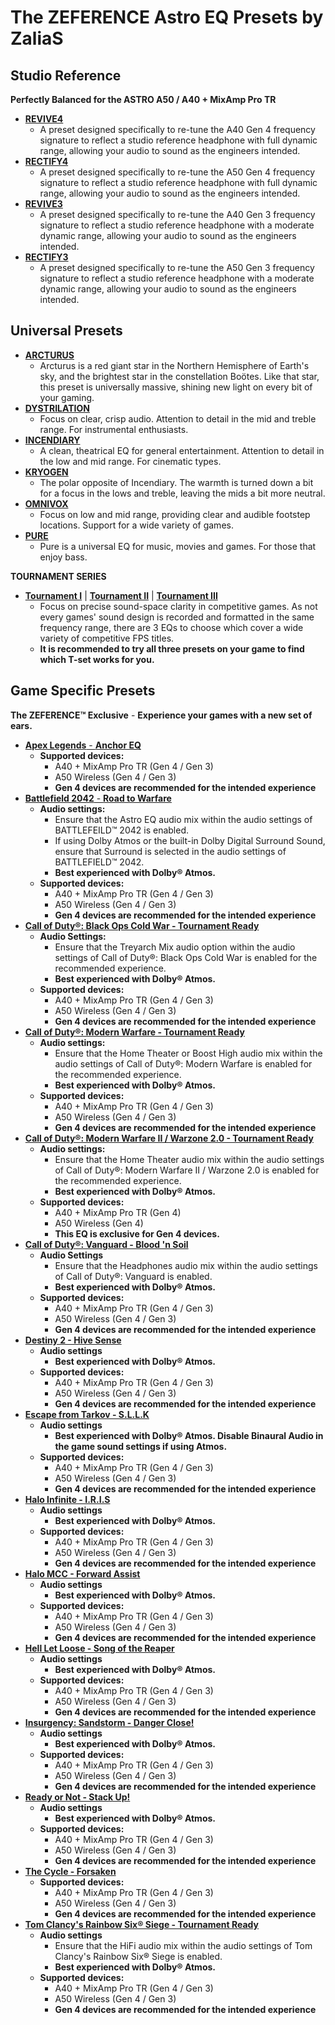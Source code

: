 # The ZEFERENCE Astro EQ Presets by ZaliaS


## Studio Reference
**Perfectly Balanced for the ASTRO A50 / A40 + MixAmp Pro TR**
- [**REVIVE4**](https://drive.google.com/file/d/1Tc-E24Q6zQ2Adnf6Y6job2dPw_GoXfYZ/view?usp=sharing)
  - A preset designed specifically to re-tune the A40 Gen 4 frequency signature to reflect a studio reference headphone with full dynamic range, allowing your audio to sound as the engineers intended.
- [**RECTIFY4**](https://drive.google.com/file/d/1ulw6Neg_6OZMuSKekFWOhEZNZMyNyPmO/view?usp=sharing)
  - A preset designed specifically to re-tune the A50 Gen 4 frequency signature to reflect a studio reference headphone with full dynamic range, allowing your audio to sound as the engineers intended.
- [**REVIVE3**](https://drive.google.com/file/d/1vhS4vAO0sVqxypi4ZfUc8ll0zsqd9cr6/view?usp=sharing)
  - A preset designed specifically to re-tune the A40 Gen 3 frequency signature to reflect a studio reference headphone with a moderate dynamic range, allowing your audio to sound as the engineers intended.
- [**RECTIFY3**](https://drive.google.com/file/d/1COpNeHKh_0j9ocdXshfwegLID5JPwS7O/view?usp=sharing)
  - A preset designed specifically to re-tune the A50 Gen 3 frequency signature to reflect a studio reference headphone with a moderate dynamic range, allowing your audio to sound as the engineers intended.
  
## Universal Presets
- [**ARCTURUS**](https://drive.google.com/file/d/1hIm72YYF-APZE2LhIaBaqzQkObTSUYrI/view?usp=sharing)
  - Arcturus is a red giant star in the Northern Hemisphere of Earth's sky, and the brightest star in the constellation Boötes. Like that star, this preset is universally massive, shining new light on every bit of your gaming.
- [**DYSTRILATION**](https://drive.google.com/file/d/1nJ4Mu5T_d4ot4tEZBfM9yMG8jPIWPtqh/view?usp=sharing)
  - Focus on clear, crisp audio. Attention to detail in the mid and treble range. For instrumental enthusiasts.
- [**INCENDIARY**](https://drive.google.com/file/d/1MdU-Q5fTX2w3AcW6IsFEWAukdSIc1NeT/view?usp=sharing)
  - A clean, theatrical EQ for general entertainment. Attention to detail in the low and mid range. For cinematic types.
- [**KRYOGEN**](https://drive.google.com/file/d/1zEAY3O8ifYwYdw02qcbh5P5m5IzsdPUf/view?usp=sharing)
  - The polar opposite of Incendiary. The warmth is turned down a bit for a focus in the lows and treble, leaving the mids a bit more neutral.
- [**OMNIVOX**](https://drive.google.com/file/d/1tEWcN2Vvoi_C8nbthyWHKQLD-tE4uSUt/view?usp=sharing)
  - Focus on low and mid range, providing clear and audible footstep locations. Support for a wide variety of games.
- [**PURE**](https://drive.google.com/file/d/1m3LFl77TTLS0je5NF5PJNGAlwUcqvwZT/view?usp=sharing)
  - Pure is a universal EQ for music, movies and games. For those that enjoy bass.
  
**TOURNAMENT SERIES**
- [**Tournament I**](https://drive.google.com/file/d/15eS4XKYTGEYIjnm6CMya2EaTXY-LLsR6/view?usp=sharing) | [**Tournament II**](https://drive.google.com/file/d/1KNU_8_cHmhrkuIJEg0N4Fdq7Z6Emf6uh/view?usp=sharing) | [**Tournament III**](https://drive.google.com/file/d/13S4Z2Yfhk-VkOZalNswi8d2V8_Sb4W0A/view?usp=sharing)
  - Focus on precise sound-space clarity in competitive games. As not every games' sound design is recorded and formatted in the same frequency range, there are 3 EQs to choose which cover a wide variety of competitive FPS titles.
  - **It is recommended to try all three presets on your game to find which T-set works for you.**


## Game Specific Presets
**The ZEFERENCE™ Exclusive** - **Experience your games with a new set of ears.**
- [**Apex Legends** - **Anchor EQ**](https://drive.google.com/file/d/17k7PncQ5Oz7288OftgRa7EYpN6XLooHC/view?usp=sharing)
  - **Supported devices:**
    - A40 + MixAmp Pro TR (Gen 4 / Gen 3)
    - A50 Wireless (Gen 4 / Gen 3)
    - **Gen 4 devices are recommended for the intended experience**
- [**Battlefield 2042** - **Road to Warfare**](https://drive.google.com/file/d/1kqbH6RYVhdBFYGjJB6gYsqvv7mjcO8PM/view?usp=sharing)
  - **Audio settings:**
    - Ensure that the Astro EQ audio mix within the audio settings of BATTLEFEILD™ 2042 is enabled.
    - If using Dolby Atmos or the built-in Dolby Digital Surround Sound, ensure that Surround is selected in the audio settings of BATTLEFIELD™ 2042.
    - **Best experienced with Dolby® Atmos.**
  - **Supported devices:**
    - A40 + MixAmp Pro TR (Gen 4 / Gen 3)
    - A50 Wireless (Gen 4 / Gen 3)
    - **Gen 4 devices are recommended for the intended experience**
- [**Call of Duty®: Black Ops Cold War - Tournament Ready**](https://drive.google.com/file/d/15t0dQiOnbFgZfxAwIGi5KhRd-sfZ_Uuc/view?usp=sharing)
  - **Audio Settings:**
    - Ensure that the Treyarch Mix audio option within the audio settings of Call of Duty®: Black Ops Cold War is enabled for the recommended experience.
    - **Best experienced with Dolby® Atmos.**
  - **Supported devices:**
    - A40 + MixAmp Pro TR (Gen 4 / Gen 3)
    - A50 Wireless (Gen 4 / Gen 3)
    - **Gen 4 devices are recommended for the intended experience**
- [**Call of Duty®: Modern Warfare - Tournament Ready**](https://drive.google.com/file/d/13Kyv_HvRTzm3w7kK9Xg74L9BposViLKg/view?usp=sharing)
  - **Audio settings:**
    - Ensure that the Home Theater or Boost High audio mix within the audio settings of Call of Duty®: Modern Warfare is enabled for the recommended experience.
    - **Best experienced with Dolby® Atmos.**
  - **Supported devices:**
    - A40 + MixAmp Pro TR (Gen 4 / Gen 3)
    - A50 Wireless (Gen 4 / Gen 3)
    - **Gen 4 devices are recommended for the intended experience**
- [**Call of Duty®: Modern Warfare II / Warzone 2.0 - Tournament Ready**](https://drive.google.com/file/d/1a-FnSdNSP4Oyn32FTcvemso_y7u5lT_H/view?usp=sharing)
  - **Audio settings:**
    - Ensure that the Home Theater audio mix within the audio settings of Call of Duty®: Modern Warfare II / Warzone 2.0 is enabled for the recommended experience.
    - **Best experienced with Dolby® Atmos.**
  - **Supported devices:**
    - A40 + MixAmp Pro TR (Gen 4)
    - A50 Wireless (Gen 4)
    - **This EQ is exclusive for Gen 4 devices.**
- [**Call of Duty®: Vanguard - Blood 'n Soil**](https://drive.google.com/file/d/1vtAnKVy26v5JEe6pp26F1sGFGlqFBvIE/view?usp=sharing)
  - **Audio Settings**
    - Ensure that the Headphones audio mix within the audio settings of Call of Duty®: Vanguard is enabled.
    - **Best experienced with Dolby® Atmos.**
  - **Supported devices:**
    - A40 + MixAmp Pro TR (Gen 4 / Gen 3)
    - A50 Wireless (Gen 4 / Gen 3)
    - **Gen 4 devices are recommended for the intended experience**
- [**Destiny 2 - Hive Sense**](https://drive.google.com/file/d/17YZtQIz13DGrbbZo0-F41zOtfHcDNxio/view?usp=sharing)
  - **Audio settings**
    - **Best experienced with Dolby® Atmos.**
  - **Supported devices:**
    - A40 + MixAmp Pro TR (Gen 4 / Gen 3)
    - A50 Wireless (Gen 4 / Gen 3)
    - **Gen 4 devices are recommended for the intended experience**
- [**Escape from Tarkov - S.L.L.K**](https://drive.google.com/file/d/1_-K7NU2sj8YIGm1bYgYb6sfkzi_9dZ36/view?usp=sharing)
  - **Audio settings**
    - **Best experienced with Dolby® Atmos. Disable Binaural Audio in the game sound settings if using Atmos.**
  - **Supported devices:**
    - A40 + MixAmp Pro TR (Gen 4 / Gen 3)
    - A50 Wireless (Gen 4 / Gen 3)
    - **Gen 4 devices are recommended for the intended experience** 
- [**Halo Infinite - I.R.I.S**](https://drive.google.com/file/d/1AOTz3iFD0jMQSnljCv8nTApkKQF1MjE2/view?usp=sharing)
  - **Audio settings**
    - **Best experienced with Dolby® Atmos.**
  - **Supported devices:**
    - A40 + MixAmp Pro TR (Gen 4 / Gen 3)
    - A50 Wireless (Gen 4 / Gen 3)
    - **Gen 4 devices are recommended for the intended experience**
- [**Halo MCC - Forward Assist**](https://drive.google.com/file/d/1Xx9gaoEbPwEAPsGqaqH1YU2SRm370jJ_/view?usp=sharing)
  - **Audio settings**
    - **Best experienced with Dolby® Atmos.**
  - **Supported devices:**
    - A40 + MixAmp Pro TR (Gen 4 / Gen 3)
    - A50 Wireless (Gen 4 / Gen 3)
    - **Gen 4 devices are recommended for the intended experience**
- [**Hell Let Loose - Song of the Reaper**](https://drive.google.com/file/d/1TH37gWwTgC87esNXngVKfoXdaVjpA7dA/view?usp=sharing)
  - **Audio settings**
    - **Best experienced with Dolby® Atmos.**
  - **Supported devices:**
    - A40 + MixAmp Pro TR (Gen 4 / Gen 3)
    - A50 Wireless (Gen 4 / Gen 3)
    - **Gen 4 devices are recommended for the intended experience**
- [**Insurgency: Sandstorm - Danger Close!**](https://drive.google.com/file/d/1oFcvz7Ay2y1HatGJo0ckqtf_vuI44JkZ/view?usp=sharing)
  - **Audio settings**
    - **Best experienced with Dolby® Atmos.**
  - **Supported devices:**
    - A40 + MixAmp Pro TR (Gen 4 / Gen 3)
    - A50 Wireless (Gen 4 / Gen 3)
    - **Gen 4 devices are recommended for the intended experience**
- [**Ready or Not - Stack Up!**](https://drive.google.com/file/d/1-ejE4ch68FWUoIYHKd6xhJEAUOarXKgE/view?usp=sharing)
  - **Audio settings**
    - **Best experienced with Dolby® Atmos.**
  - **Supported devices:**
    - A40 + MixAmp Pro TR (Gen 4 / Gen 3)
    - A50 Wireless (Gen 4 / Gen 3)
    - **Gen 4 devices are recommended for the intended experience**
- [**The Cycle - Forsaken**](https://drive.google.com/file/d/1yZGMYGMLK08h9WDr7qzPXI_NLRmYjw57/view?usp=sharing)
  - **Supported devices:**
    - A40 + MixAmp Pro TR (Gen 4 / Gen 3)
    - A50 Wireless (Gen 4 / Gen 3)
    - **Gen 4 devices are recommended for the intended experience**
- [**Tom Clancy's Rainbow Six® Siege - Tournament Ready**](https://drive.google.com/file/d/1NF9YjjRF-g_qBs2jOUdKlH6Wl5x8gDoq/view?usp=sharing)
  - **Audio settings**
    - Ensure that the HiFi audio mix within the audio settings of Tom Clancy's Rainbow Six® Siege is enabled.
    - **Best experienced with Dolby® Atmos.**
  - **Supported devices:**
    - A40 + MixAmp Pro TR (Gen 4 / Gen 3)
    - A50 Wireless (Gen 4 / Gen 3)
    - **Gen 4 devices are recommended for the intended experience**

